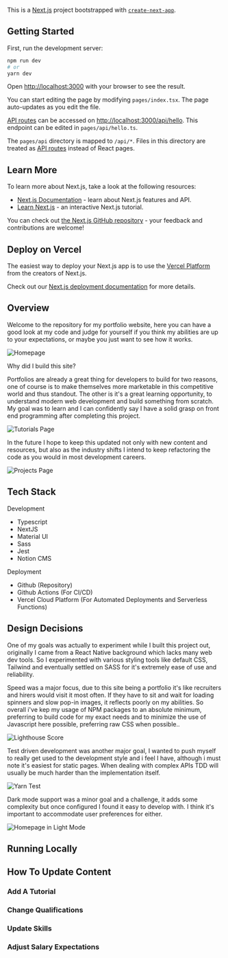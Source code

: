 This is a [Next.js](https://nextjs.org/) project bootstrapped with
[`create-next-app`](https://github.com/vercel/next.js/tree/canary/packages/create-next-app).

## Getting Started

First, run the development server:

```bash
npm run dev
# or
yarn dev
```

Open [http://localhost:3000](http://localhost:3000) with your browser to see the
result.

You can start editing the page by modifying `pages/index.tsx`. The page
auto-updates as you edit the file.

[API routes](https://nextjs.org/docs/api-routes/introduction) can be accessed on
[http://localhost:3000/api/hello](http://localhost:3000/api/hello). This
endpoint can be edited in `pages/api/hello.ts`.

The `pages/api` directory is mapped to `/api/*`. Files in this directory are
treated as [API routes](https://nextjs.org/docs/api-routes/introduction) instead
of React pages.

## Learn More

To learn more about Next.js, take a look at the following resources:

- [Next.js Documentation](https://nextjs.org/docs) - learn about Next.js
  features and API.
- [Learn Next.js](https://nextjs.org/learn) - an interactive Next.js tutorial.

You can check out
[the Next.js GitHub repository](https://github.com/vercel/next.js/) - your
feedback and contributions are welcome!

## Deploy on Vercel

The easiest way to deploy your Next.js app is to use the
[Vercel Platform](https://vercel.com/new?utm_medium=default-template&filter=next.js&utm_source=create-next-app&utm_campaign=create-next-app-readme)
from the creators of Next.js.

Check out our
[Next.js deployment documentation](https://nextjs.org/docs/deployment) for more
details.

## Overview

Welcome to the repository for my portfolio website, here you can have a good
look at my code and judge for yourself if you think my abilities are up to your
expectations, or maybe you just want to see how it works.

![Homepage](https://user-images.githubusercontent.com/42459707/217156544-509251bb-8534-4e74-b4bf-a94065358740.png)

Why did I build this site?

Portfolios are already a great thing for developers to build for two reasons,
one of course is to make themselves more marketable in this competitive world
and thus standout. The other is it's a great learning opportunity, to understand
modern web development and build something from scratch. My goal was to learn
and I can confidently say I have a solid grasp on front end programming after
completing this project.

![Tutorials Page](https://user-images.githubusercontent.com/42459707/217156549-dd50ccad-1553-4963-8c7c-cc3eb0ab55da.png)

In the future I hope to keep this updated not only with new content and
resources, but also as the industry shifts I intend to keep refactoring the code
as you would in most development careers.

![Projects Page](https://user-images.githubusercontent.com/42459707/217156551-151352da-6762-4f6b-a99a-8f07de3e6ec5.png)

## Tech Stack

Development

- Typescript
- NextJS
- Material UI
- Sass
- Jest
- Notion CMS

Deployment

- Github (Repository)
- Github Actions (For CI/CD)
- Vercel Cloud Platform (For Automated Deployments and Serverless Functions)

## Design Decisions

One of my goals was actually to experiment while I built this project out,
originally I came from a React Native background which lacks many web dev tools.
So I experimented with various styling tools like default CSS, Tailwind and
eventually settled on SASS for it's extremely ease of use and reliability.

Speed was a major focus, due to this site being a portfolio it's like recruiters
and hirers would visit it most often. If they have to sit and wait for loading
spinners and slow pop-in images, it reflects poorly on my abilities. So overall
i've kep my usage of NPM packages to an absolute minimum, preferring to build
code for my exact needs and to minimize the use of Javascript here possible,
preferring raw CSS when possible..

![Lighthouse Score](https://user-images.githubusercontent.com/42459707/217158718-b1019176-005a-4f20-8c03-a5fedfdf1c4a.png)

Test driven development was another major goal, I wanted to push myself to
really get used to the development style and i feel I have, although i must note
it's easiest for static pages. When dealing with complex APIs TDD will usually
be much harder than the implementation itself.

![Yarn Test](https://user-images.githubusercontent.com/42459707/217159178-7104801d-195d-4262-b518-e8236a3b24a3.png)

Dark mode support was a minor goal and a challenge, it adds some complexity but
once configured I found it easy to develop with. I think it's important to
accommodate user preferences for either.

![Homepage in Light Mode](https://user-images.githubusercontent.com/42459707/217158552-4cce377e-23ca-424a-88fb-7d4ac7d005d4.png)

## Running Locally

## How To Update Content

### Add A Tutorial

### Change Qualifications

### Update Skills

### Adjust Salary Expectations
